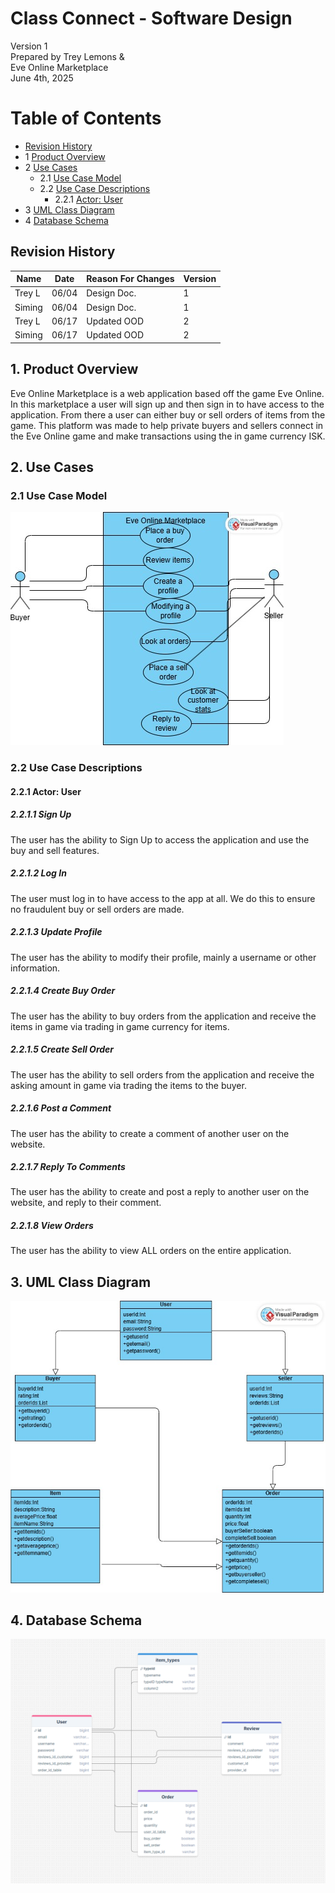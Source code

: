 # Class Connect - Software Design 

Version 1  
Prepared by Trey  Lemons & \
Eve Online Marketplace\
June 4th, 2025

Table of Contents
=================
* [Revision History](#revision-history)
* 1 [Product Overview](#1-product-overview)
* 2 [Use Cases](#2-use-cases)
  * 2.1 [Use Case Model](#21-use-case-model)
  * 2.2 [Use Case Descriptions](#22-use-case-descriptions)
    * 2.2.1 [Actor: User ](#221-actor-User)
* 3 [UML Class Diagram](#3-uml-class-diagram)
* 4 [Database Schema](#4-database-schema)

## Revision History
| Name | Date    | Reason For Changes  | Version   |
| ---- | ------- | ------------------- | --------- |
|  Trey L  | 06/04   |Design Doc.      |    1      |
|   Siming   | 06/04        |  Design Doc.                   |      1     |
|  Trey L    |    06/17     |     Updated OOD                |     2      |
|  Siming   |    06/17     |    Updated OOD               |     2      |

## 1. Product Overview
Eve Online Marketplace is a web application based off the game Eve Online. In this marketplace a user will sign up and then sign in to have access to the application. From there a user can either buy or sell orders of items from the game. This platform was made to help private buyers and sellers connect in the Eve Online game and make transactions using the in game currency ISK.

## 2. Use Cases
### 2.1 Use Case Model
![Use Case Model](https://github.com/nomekop65/su25-team9/blob/main/project_design_doc/usercasediagram.jpg?raw=true)

### 2.2 Use Case Descriptions

#### 2.2.1 Actor: User
##### 2.2.1.1 Sign Up
The user has the ability to Sign Up to access the application and use the buy and sell features.
##### 2.2.1.2 Log In
The user must log in to have access to the app at all. We do this to ensure no fraudulent buy or sell orders are made.
##### 2.2.1.3 Update Profile
The user has the ability to modify their profile, mainly a username or other information.
##### 2.2.1.4 Create Buy Order
The user has the ability to buy orders from the application and receive the items in game via trading in game currency for items.
##### 2.2.1.5 Create Sell Order
The user has the ability to sell orders from the application and receive the asking amount in game via trading the items to the buyer. 
##### 2.2.1.6 Post a Comment
The user has the ability to create a comment of another user on the website.
##### 2.2.1.7 Reply To Comments
The user has the ability to create and post a reply to another user on the website, and reply to their comment.
##### 2.2.1.8 View Orders
The user has the ability to view ALL orders on the entire application.

## 3. UML Class Diagram
![UML Class Diagram](https://github.com/nomekop65/su25-team9/blob/main/project_design_doc/UML%20Diagram.jpg?raw=true)
## 4. Database Schema
![Database Schema](https://github.com/nomekop65/su25-team9/blob/main/project_design_doc/UPDATEDSCHEMA2.png?raw=true)
